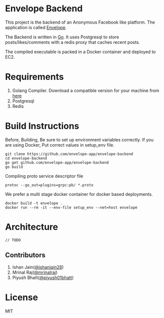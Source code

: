 # Envelope Backend

This project is the backend of an Anonymous Facebook like platform. The application is called [Envelope](https://github.com/envelope-app/envelope-android).

The Backend is written in [Go](https://golang.org). It uses Postgresql to store posts/likes/comments with a redis proxy that caches recent posts.

The compiled executable is packed in a Docker container and deployed to EC2.

# Requirements
1. Golang Compiler. Download a compatible version for your machine from [here](golang.org/dl)
2. Postgresql
3. Redis

# Build Instructions

Before, Building, Be sure to set up environment variables correctly. If you are using Docker, Put correct values in setup_env file.

    git clone https://github.com/envelope-app/envelope-backend
    cd envelope-backend
    go get github.com/envelope-app/envelope-backend
    go build

Compiling proto service descriptor file

    protoc --go_out=plugins=grpc:pb/ *.proto

We prefer a multi stage docker container for docker based deployments.

    docker build -t envelope .
    docker run --rm -it --env-file setup_env --net=host envelope

# Architecture
	// TODO


## Contributors

1. Ishan Jain([@ishanjain28](https://github.com/ishanjain28))
2. Mrinal Raj([@mrinalraj](http://github.com/mrinalraj))
3. Piyush Bhatt([@piyush01bhatt](https://github.com/Piyush01Bhatt))

# License
MIT

